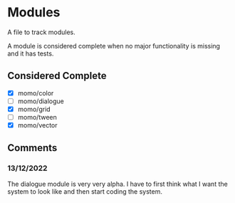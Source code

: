 # Modules

A file to track modules.

A module is considered complete when
no major functionality is missing and it has tests.

## Considered Complete

* [x] momo/color
* [ ] momo/dialogue
* [x] momo/grid
* [ ] momo/tween
* [x] momo/vector

## Comments

### 13/12/2022

The dialogue module is very very alpha.
I have to first think what I want the system to look like and
then start coding the system.
